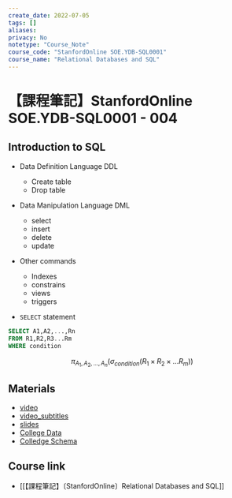 ```yaml
---
create_date: 2022-07-05
tags: []	
aliases:
privacy: No
notetype: "Course_Note"
course_code: "StanfordOnline SOE.YDB-SQL0001"
course_name: "Relational Databases and SQL"
---
```


# 【課程筆記】StanfordOnline SOE.YDB-SQL0001 - 004

## Introduction to SQL

- Data Definition Language DDL
	- Create table 
	- Drop table
- Data Manipulation Language DML
	- select
	- insert
	- delete
	- update
- Other commands
	- Indexes
	- constrains
	- views
	- triggers

- `SELECT` statement 

``` sql
SELECT A1,A2,...,Rn 
FROM R1,R2,R3...Rm
WHERE condition
```

$$
\pi_{A_{1},A_{2},...,A_{n}}(\sigma_{condition}(R_{1} \times R_{2}\times ... R_{m}))
$$

## Materials

- [video](https://edx-video.net/StanfordOnlineSOE.YDB-SQL0001-V000300_DTH.mp4)
- [video_subtitles](https://courses.edx.org/courses/course-v1:StanfordOnline+SOE.YDB-SQL0001+2T2020/xblock/block-v1:StanfordOnline+SOE.YDB-SQL0001+2T2020+type@video+block@vid-introduction_to_sql/handler/transcript/download)
- [slides](https://courses.edx.org/asset-v1:StanfordOnline+SOE.YDB-SQL0001+2T2020+type@asset+block@SQLIntro.pdf)
- [College Data](https://courses.edx.org/assets/courseware/v1/bc24afe0c983ffb91f39b37c56dc46c3/asset-v1:StanfordOnline+SOE.YDB-SQL0001+2T2020+type@asset+block/CollegeData.sql)
- [Colledge Schema](https://courses.edx.org/assets/courseware/v1/7be258f060155f581b3cf0d092235ce6/asset-v1:StanfordOnline+SOE.YDB-SQL0001+2T2020+type@asset+block/CollegeSchema.sql)

## Course link

- [[【課程筆記】〔StanfordOnline〕Relational Databases and SQL]]